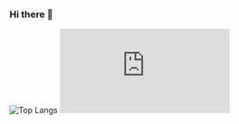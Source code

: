 ### Hi there 👋

![Top Langs](https://github-readme-stats.vercel.app/api/top-langs/?mikequinton=anuraghazra&hide_progress=true)
[![My languages](https://github-stats-evirunurm.vercel.app/api/languages.js?username=mikequinton)](https://github.com/evirunurm/github-stats)

<!--
**MikeQuinton/MikeQuinton** is a ✨ _special_ ✨ repository because its `README.md` (this file) appears on your GitHub profile.

Here are some ideas to get you started:

- 🔭 I’m currently working on ...
- 🌱 I’m currently learning ...
- 👯 I’m looking to collaborate on ...
- 🤔 I’m looking for help with ...
- 💬 Ask me about ...
- 📫 How to reach me: ...
- 😄 Pronouns: ...
- ⚡ Fun fact: ...
-->
